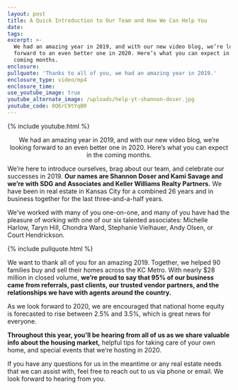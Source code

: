 ```yaml
---
layout: post
title: A Quick Introduction to Our Team and How We Can Help You
date:
tags:
excerpt: >-
  We had an amazing year in 2019, and with our new video blog, we’re looking
  forward to an even better one in 2020. Here’s what you can expect in the
  coming months.
enclosure:
pullquote: 'Thanks to all of you, we had an amazing year in 2019.'
enclosure_type: video/mp4
enclosure_time:
use_youtube_image: true
youtube_alternate_image: /uploads/help-yt-shannon-doser.jpg
youtube_code: 8Q6rC9tYqB0
---
```


{% include youtube.html %}<center>We had an amazing year in 2019, and with our new video blog, we’re looking forward to an even better one in 2020. Here’s what you can expect in the coming months.</center>

We’re here to introduce ourselves, brag about our team, and celebrate our successes in 2019. **Our names are Shannon Doser and Kami Savage and we’re with SDG and Associates and Keller Williams Realty Partners.** We have been in real estate in Kansas City for a combined 26 years and in business together for the last three-and-a-half years.&nbsp;

We’ve worked with many of you one-on-one, and many of you have had the pleasure of working with one of our six talented associates: Michelle Harlow, Taryn Hill, Chondra Ward, Stephanie Vielhauer, Andy Olsen, or Court Hendrickson.

{% include pullquote.html %}

We want to thank all of you for an amazing 2019. Together, we helped 90 families buy and sell their homes across the KC Metro. With nearly $28 million in closed volume, **we’re proud to say that 95% of our business came from referrals, past clients, our trusted vendor partners, and the relationships we have with agents around the country.**

As we look forward to 2020, we are encouraged that national home equity is forecasted to rise between 2.5% and 3.5%, which is great news for everyone.

**Throughout this year, you'll be hearing from all of us as we share valuable info about the housing market,** helpful tips for taking care of your own home, and special events that we’re hosting in 2020.

If you have any questions for us in the meantime or any real estate needs that we can assist with, feel free to reach out to us via phone or email. We look forward to hearing from you.